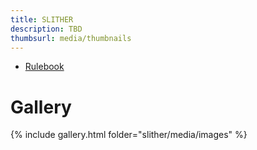 ```yaml
---
title: SLITHER
description: TBD
thumbsurl: media/thumbnails
---
```

- [Rulebook](rules.html)

# Gallery
{% include gallery.html folder="slither/media/images" %}